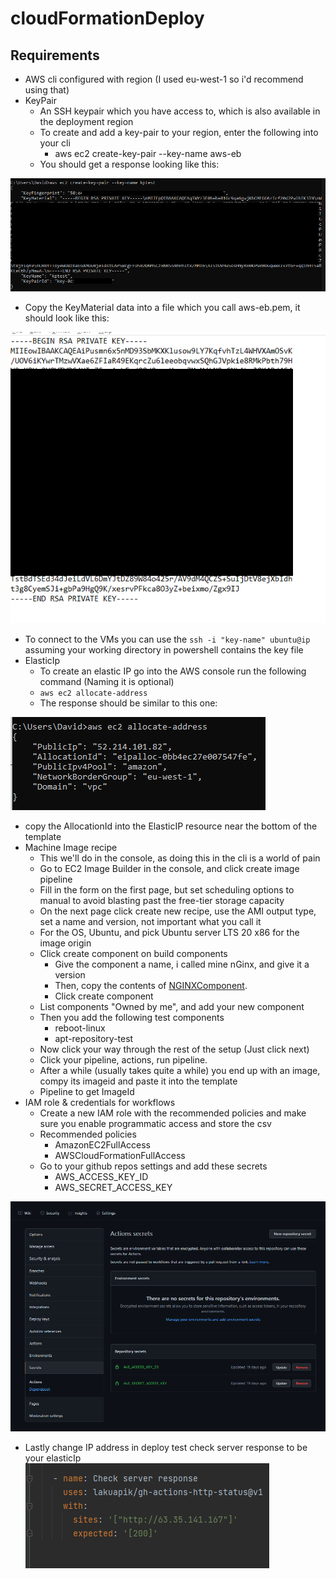 # cloudFormationDeploy

## Requirements
 - AWS cli configured with region (I used eu-west-1 so i'd recommend using that)
 - KeyPair
   - An SSH keypair which you have access to, which is also available in the deployment region
   - To create and add a key-pair to your region, enter the following into your cli
     - aws ec2 create-key-pair --key-name aws-eb
   - You should get a response looking like this:
 
 ![img.png](img.png)
   - Copy the KeyMaterial data into a file which you call aws-eb.pem, it should look like this:  
 
 ![img_1.png](img_1.png)
   - To connect to the VMs you can use the `ssh -i "key-name" ubuntu@ip` assuming your working directory in powershell contains the key file
 - ElasticIp
   - To create an elastic IP go into the AWS console run the following command (Naming it is optional)
   - `aws ec2 allocate-address`
   - The response should be similar to this one:
 
 ![img_4.png](img_4.png)
   - copy the AllocationId into the ElasticIP resource near the bottom of the template
   - Machine Image recipe
     - This we'll do in the console, as doing this in the cli is a world of pain
     - Go to EC2 Image Builder in the console, and click create image pipeline
     - Fill in the form on the first page, but set scheduling options to manual to avoid blasting past the free-tier storage capacity
     - On the next page click create new recipe, use the AMI output type, set a name and version, not important what you call it
     - For the OS, Ubuntu, and pick Ubuntu server LTS 20 x86 for the image origin
     - Click create component on build components
       - Give the component a name, i called mine nGinx, and give it a version
       - Then, copy the contents of [NGINXComponent](./NGINXComponent.yml).
       - Click create component
     - List components "Owned by me", and add your new component
     - Then you add the following test components
       - reboot-linux
       - apt-repository-test
     - Now click your way through the rest of the setup (Just click next)
     - Click your pipeline, actions, run pipeline.
     - After a while (usually takes quite a while) you end up with an image, compy its imageid and paste it into the template
     - Pipeline to get ImageId 
   - IAM role & credentials for workflows
     - Create a new IAM role with the recommended policies and make sure you enable programmatic access and store the csv
     - Recommended policies
       - AmazonEC2FullAccess
       - AWSCloudFormationFullAccess
     - Go to your github repos settings and add these secrets
       - AWS_ACCESS_KEY_ID
       - AWS_SECRET_ACCESS_KEY
     
 ![img_5.png](img_5.png)
   - Lastly change IP address in deploy test check server response to be your elasticIp  
![img_6.png](img_6.png)